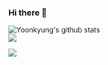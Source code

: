 ### Hi there 👋
![Yoonkyung's github stats](https://github-readme-stats.vercel.app/api?username=yoonkyoungchoi&show_icons=true&theme=react)<br>
<img src="https://img.shields.io/badge/Java-007396?style=flat-square&logo=Java&logoColor=white"/>
<!--[![Tech Blog Badge](http://img.shields.io/badge/-Tech%20blog-black?style=flat-square&logo=github&link=https://zzsza.github.io/)](https://zzsza.github.io/)-->

	
<img src="https://img.shields.io/badge/텍스트-색상?style=flat-square&logo=아이콘이름&logoColor=white"/>

